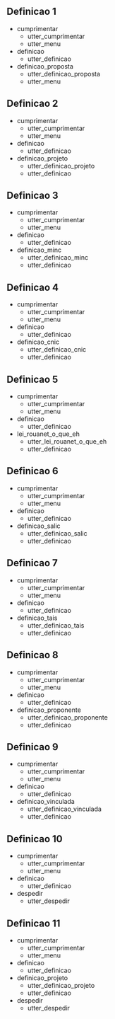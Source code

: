 ## Definicao 1
* cumprimentar
    - utter_cumprimentar
    - utter_menu
* definicao
    - utter_definicao
* definicao_proposta
    - utter_definicao_proposta
    - utter_menu

## Definicao 2
* cumprimentar
    - utter_cumprimentar
    - utter_menu
* definicao
    - utter_definicao
* definicao_projeto
    - utter_definicao_projeto
    - utter_definicao

## Definicao 3
* cumprimentar
    - utter_cumprimentar
    - utter_menu
* definicao
    - utter_definicao
* definicao_minc
    - utter_definicao_minc
    - utter_definicao

## Definicao 4
* cumprimentar
    - utter_cumprimentar
    - utter_menu
* definicao
    - utter_definicao
* definicao_cnic
    - utter_definicao_cnic
    - utter_definicao

## Definicao 5
* cumprimentar
    - utter_cumprimentar
    - utter_menu
* definicao
    - utter_definicao
* lei_rouanet_o_que_eh
    - utter_lei_rouanet_o_que_eh
    - utter_definicao

## Definicao 6
* cumprimentar
    - utter_cumprimentar
    - utter_menu
* definicao
    - utter_definicao
* definicao_salic
    - utter_definicao_salic
    - utter_definicao

## Definicao 7
* cumprimentar
    - utter_cumprimentar
    - utter_menu
* definicao
    - utter_definicao
* definicao_tais
    - utter_definicao_tais
    - utter_definicao

## Definicao 8
* cumprimentar
    - utter_cumprimentar
    - utter_menu
* definicao
    - utter_definicao
* definicao_proponente
    - utter_definicao_proponente
    - utter_definicao

## Definicao 9
* cumprimentar
    - utter_cumprimentar
    - utter_menu
* definicao
    - utter_definicao
* definicao_vinculada
    - utter_definicao_vinculada
    - utter_definicao

## Definicao 10
* cumprimentar
    - utter_cumprimentar
    - utter_menu
* definicao
    - utter_definicao
* despedir
  - utter_despedir

## Definicao 11
* cumprimentar
    - utter_cumprimentar
    - utter_menu
* definicao
    - utter_definicao
* definicao_projeto
  - utter_definicao_projeto
  - utter_definicao
* despedir
  - utter_despedir  


